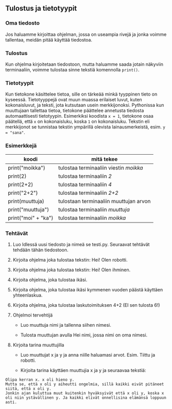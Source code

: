 ## Tulostus ja tietotyypit

### Oma tiedosto

Jos haluamme kirjoittaa ohjelman, jossa on useampia rivejä ja jonka voimme tallentaa, meidän pitää käyttää tiedostoa. 

### Tulostus

Kun ohjelma kirjoitetaan tiedostoon, mutta haluamme saada jotain näkyviin terminaaliin, voimme tulostaa sinne tekstiä komennolla ```print()```.

### Tietotyypit

Kun tietokone käsittelee tietoa, sille on tärkeää minkä tyyppinen tieto on kyseessä. Tietotyyppejä ovat muun muassa erilaiset luvut, kuten kokonaisluvut, ja teksti, jota kutsutaan usein merkkijonoksi. Pythonissa kun muuttujaan tallettaa tietoa, tietokone päättelee annetusta tiedosta automaattisesti tietotyypin. Esimerkiksi koodista ```x = 1```, tietokone osaa päätellä, että ```x``` on kokonaisluku, koska ```1``` on kokonaisluku. Tekstin eli merkkijonot se tunnistaa tekstin ympärillä olevista lainausmerkeistä, esim. ```y = "sana"```.


### Esimerkkejä

| koodi | mitä tekee |
| ----- | ---------- |
| print("moikka") |tulostaa terminaaliin viestin _moikka_ |
|print(2)| tulostaa terminaaliin _2_ |
| print(2+2) | tulostaa terminaaliin _4_ |
| print("2+2") | tulostaa terminaaliin _2+2_ |
| print(muuttuja) | tulostaan terminaaliin muuttujan arvon |
| print("muuttuja") | tulostaa terminaaliin _muuttuja_ |
| print("moi" + "ka") | tulostaa terminaaliin _moikka_ |

### Tehtävät

1. Luo Idlessä uusi tiedosto ja nimeä se testi.py. Seuraavat tehtävät tehdään tähän tiedostoon.

1. Kirjoita ohjelma joka tulostaa tekstin: Hei! Olen robotti.

1. Kirjoita ohjelma joka tulostaa tekstin: Hei! Olen ihminen.

1. Kirjoita ohjelma, joka tulostaa ikäsi.

1. Kirjoita ohjelma, joka tulostaa ikäsi kymmenen vuoden päästä käyttäen yhteenlaskua.

1. Kirjoita ohjelma, joka tulostaa laskutoimituksen 4+2 (EI sen tulosta 6!)

1. Ohjelmoi tervehtijä

   - Luo muuttuja nimi ja tallenna siihen nimesi.

   - Tulosta muuttujan avulla Hei nimi, jossa nimi on oma nimesi.

8. Kirjoita tarina muuttujilla

    - Luo muuttujat x ja y ja anna niille haluamasi arvot. Esim. Tiittu ja robotti. 

    - Kirjoita tarina käyttäen muuttujia x ja y ja seuraavaa tekstiä:

```Python3
Olipa kerran x. x oli hieno y. 
Mutta se, että x oli y aiheutti ongelmia, sillä kaikki eivät pitäneet siitä, että x oli y.
Jonkin ajan kuluttua muut kuitenkin hyväksyivät että x oli y, koska x oli niin ystävällinen y. Ja kaikki elivät onnellisina elämänsä loppuun asti.
```